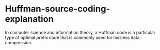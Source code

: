 # Huffman-source-coding-explanation
In computer science and information theory, a Huffman code is a particular type of optimal prefix code that is commonly used for lossless data compression. 
